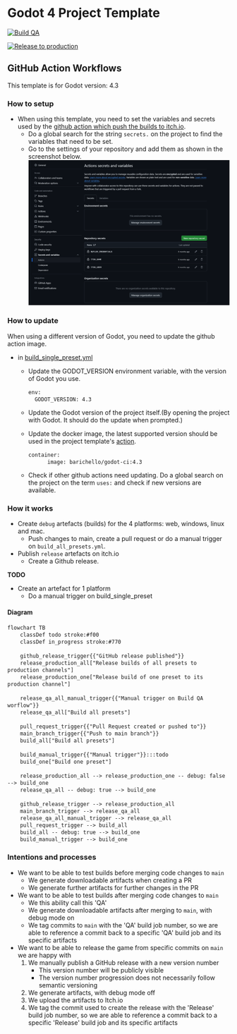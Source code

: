 # Godot 4 Project Template

[![Build QA](https://github.com/shapeshiftingrabbits/godot-4-project-template/actions/workflows/build_qa.yml/badge.svg)](https://github.com/shapeshiftingrabbits/godot-4-project-template/actions/workflows/build_qa.yml)

[![Release to production](https://github.com/shapeshiftingrabbits/godot-4-project-template/actions/workflows/release_production.yml/badge.svg)](https://github.com/shapeshiftingrabbits/godot-4-project-template/actions/workflows/release_production.yml)

## GitHub Action Workflows

This template is for Godot version: 4.3

### How to setup

- When using this template, you need to set the variables and secrets used by the [github action which push the builds to itch.io](https://github.com/marketplace/actions/butler-push).
  - Do a global search for the string `secrets.` on the project to find the variables that need to be set.
  - Go to the settings of your repository and add them as shown in the screenshot below.
![action secret screenshot](./doc/action_secrets_screenshot.png)

### How to update

When using a different version of Godot, you need to update the github action image.

- in [build_single_preset.yml](./.github/workflows/build_single_preset.yml)
  - Update the GODOT_VERSION environment variable, with the version of Godot you use.

    ```#yaml
    env:
      GODOT_VERSION: 4.3
    ```

  - Update the Godot version of the project itself.(By opening the project with Godot. It should do the update when prompted.)

  - Update the docker image, the latest supported version should be used in the project template's [action](https://github.com/abarichello/godot-ci/blob/master/.github/workflows/godot-ci.yml).

    ```#yaml
    container:
          image: barichello/godot-ci:4.3
    ```

  - Check if other github actions need updating. Do a global search on the project on the term `uses:` and check if new versions are available.

### How it works

- Create `debug` artefacts (builds) for the 4 platforms: web, windows, linux and mac.
  - Push changes to main, create a pull request or do a manual trigger on `build_all_presets.yml`.
- Publish `release` artefacts on itch.io
  - Create a Github release.

**TODO**

- Create an artefact for 1 platform
  - Do a manual trigger on build_single_preset

#### Diagram

```mermaid
flowchart TB
    classDef todo stroke:#f00
    classDef in_progress stroke:#770

    github_release_trigger{{"GitHub release published"}}
    release_production_all["Release builds of all presets to production channels"]
    release_production_one["Release build of one preset to its production channel"]

    release_qa_all_manual_trigger{{"Manual trigger on Build QA worflow"}}
    release_qa_all["Build all presets"]

    pull_request_trigger{{"Pull Request created or pushed to"}}
    main_branch_trigger{{"Push to main branch"}}
    build_all["Build all presets"]

    build_manual_trigger{{"Manual trigger"}}:::todo
    build_one["Build one preset"]

    release_production_all --> release_production_one -- debug: false --> build_one
    release_qa_all -- debug: true --> build_one

    github_release_trigger --> release_production_all
    main_branch_trigger --> release_qa_all
    release_qa_all_manual_trigger --> release_qa_all
    pull_request_trigger --> build_all
    build_all -- debug: true --> build_one
    build_manual_trigger --> build_one
```

### Intentions and processes

- We want to be able to test builds before merging code changes to `main`
  - We generate downloadable artifacts when creating a PR
  - We generate further artifacts for further changes in the PR
- We want to be able to test builds after merging code changes to `main`
  - We this ability call this 'QA'
  - We generate downloadable artifacts after merging to `main`, with debug mode on
  - We tag commits to `main` with the 'QA' build job number, so we are able to reference a commit back to a specific 'QA' build job and its specific artifacts
- We want to be able to release the game from specific commits on `main` we are happy with
  1. We manually publish a GitHub release with a new version number
     - This version number will be publicly visible
     - The version number progression does not necessarily follow semantic versioning
  1. We generate artifacts, with debug mode off
  1. We upload the artifacts to Itch.io
  1. We tag the commit used to create the release with the 'Release' build job number, so we are able to reference a commit back to a specific 'Release' build job and its specific artifacts

